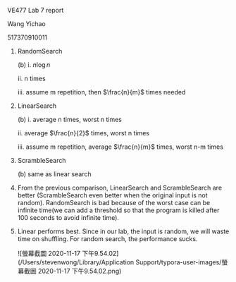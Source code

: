 VE477 Lab 7 report

Wang Yichao

517370910011

1. RandomSearch

   (b) i. $n\log n$

   ii. n times

   iii. assume m repetition, then $\frac{n}{m}$ times needed

2. LinearSearch

   (b) i. average n times, worst n times

   ii. average $\frac{n}{2}$ times, worst n times

   iii. assume m repetition, average $\frac{n}{m}$ times, worst n-m times

3. ScrambleSearch

   (b) same as linear search

4. From the previous comparison, LinearSearch and ScrambleSearch are better (ScrambleSearch even better when the original input is not random). RandomSearch is bad because of the worst case can be infinite time(we can add a threshold so that the program is killed after 100 seconds to avoid infinite time).

5. Linear performs best. Since in our lab, the input is random, we will waste time on shuffling. For random search, the performance sucks.

   ![螢幕截圖 2020-11-17 下午9.54.02](/Users/stevenwong/Library/Application Support/typora-user-images/螢幕截圖 2020-11-17 下午9.54.02.png)
